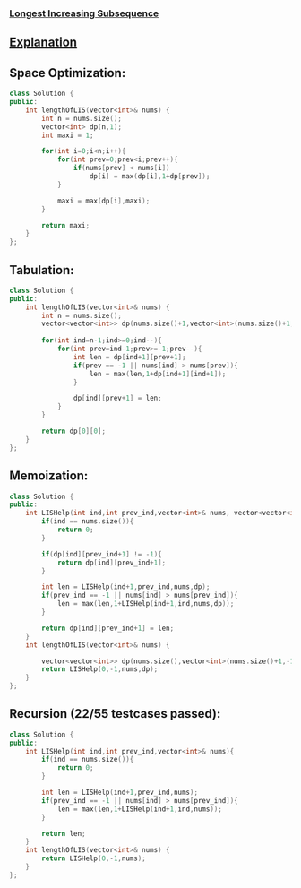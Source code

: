 ### [Longest Increasing Subsequence](https://leetcode.com/problems/longest-increasing-subsequence/description/)

## [Explanation](https://takeuforward.org/data-structure/printing-longest-increasing-subsequence-dp-42/)

## Space Optimization:
```cpp
class Solution {
public:
    int lengthOfLIS(vector<int>& nums) {
        int n = nums.size();
        vector<int> dp(n,1);
        int maxi = 1;

        for(int i=0;i<n;i++){
            for(int prev=0;prev<i;prev++){
                if(nums[prev] < nums[i])
                    dp[i] = max(dp[i],1+dp[prev]);
            }

            maxi = max(dp[i],maxi);
        }

        return maxi;
    }
};
```

## Tabulation:
```cpp
class Solution {
public:
    int lengthOfLIS(vector<int>& nums) {
        int n = nums.size();
        vector<vector<int>> dp(nums.size()+1,vector<int>(nums.size()+1,0));
        
        for(int ind=n-1;ind>=0;ind--){
            for(int prev=ind-1;prev>=-1;prev--){
                int len = dp[ind+1][prev+1];
                if(prev == -1 || nums[ind] > nums[prev]){
                    len = max(len,1+dp[ind+1][ind+1]);
                }

                dp[ind][prev+1] = len;
            }
        }

        return dp[0][0];
    }
};
```

## Memoization:
```cpp
class Solution {
public:
    int LISHelp(int ind,int prev_ind,vector<int>& nums, vector<vector<int>> &dp){
        if(ind == nums.size()){
            return 0;
        }

        if(dp[ind][prev_ind+1] != -1){
            return dp[ind][prev_ind+1];
        }

        int len = LISHelp(ind+1,prev_ind,nums,dp);
        if(prev_ind == -1 || nums[ind] > nums[prev_ind]){
            len = max(len,1+LISHelp(ind+1,ind,nums,dp));
        }

        return dp[ind][prev_ind+1] = len;
    }
    int lengthOfLIS(vector<int>& nums) {

        vector<vector<int>> dp(nums.size(),vector<int>(nums.size()+1,-1));
        return LISHelp(0,-1,nums,dp);
    }
};
```

## Recursion (22/55 testcases passed):
```cpp
class Solution {
public:
    int LISHelp(int ind,int prev_ind,vector<int>& nums){
        if(ind == nums.size()){
            return 0;
        }

        int len = LISHelp(ind+1,prev_ind,nums);
        if(prev_ind == -1 || nums[ind] > nums[prev_ind]){
            len = max(len,1+LISHelp(ind+1,ind,nums));
        }

        return len;
    }
    int lengthOfLIS(vector<int>& nums) {
        return LISHelp(0,-1,nums);
    }
};
```
